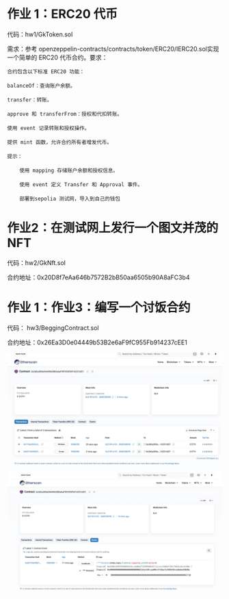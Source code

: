 # 作业 1：ERC20 代币

代码：hw1/GkToken.sol

需求：参考 openzeppelin-contracts/contracts/token/ERC20/IERC20.sol实现一个简单的 ERC20 代币合约。要求：

    合约包含以下标准 ERC20 功能：

    balanceOf：查询账户余额。

    transfer：转账。

    approve 和 transferFrom：授权和代扣转账。

    使用 event 记录转账和授权操作。

    提供 mint 函数，允许合约所有者增发代币。

    提示：

        使用 mapping 存储账户余额和授权信息。

        使用 event 定义 Transfer 和 Approval 事件。

        部署到sepolia 测试网，导入到自己的钱包

# 作业2：在测试网上发行一个图文并茂的 NFT

代码：hw2/GkNft.sol

合约地址：0x20D8f7eAa646b7572B2bB50aa6505b90A8aFC3b4

# 作业 1：作业3：编写一个讨饭合约

代码： hw3/BeggingContract.sol

合约地址：0x26Ea3D0e04449b53B2e6aF9fC955Fb914237cEE1

![测试图片](./hw3/test.png)
![测试图片](./hw3/test1.png)


